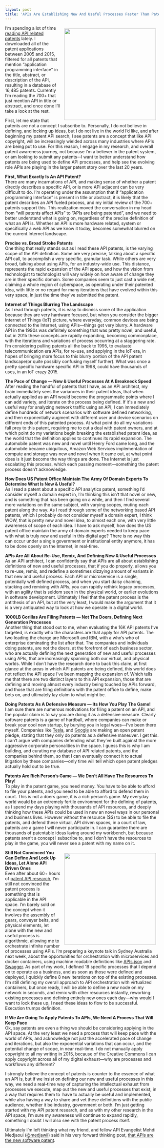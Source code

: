 ```yaml
---
layout: post
title: 'APIs Are Establishing New And Useful Processes Faster Than Patents Can Keep Pace With'
---
```

<p><img style="padding: 10px;" src="http://kinlane-productions.s3.amazonaws.com/api-evangelist-site/blog/jetpack-patent.jpg" alt="" width="300" align="right" /></p>
<p>I&rsquo;m spending a lot of time <a href="http://patents.apievangelist.com/patents.html">reading API related patents</a>&nbsp;lately. I downloaded all of the patent applications between 2005 and 2015, filtered for all patents that mention &ldquo;application programming interface&rdquo; in the title, abstract, or description of the API, resulting in a database of 16,485 patents. Currently I&rsquo;m reading the 700+ that just mention API in title or abstract, and once done I&rsquo;ll take a look at the rest.</p>
<p>First, let me state that patents are not a concept I subscribe to. Personally, I do not believe in defining, and locking up ideas, but I do not live in the world I&rsquo;d like, and after beginning my patent API search, I see patents are a concept that like API copyright, will be  increasingly wielded across many industries where APIs are being put to use. For this reason, I engage in my research, and overall patent awareness journey, not because I&rsquo;m a believer in the patent system, or am looking to submit any patents--I want to better understand how patents are being used to define API processes, and help see the evolving role APIs are playing in the larger patent story over the last 20 years.</p>
<p><strong>First, What Exactly Is An API Patent?</strong><br /> There are many incarnations of API, and making sense of whether a patent directly describes a specific API, or is more API adjacent can be very difficult to do. I&rsquo;m operating under the assumption that if &ldquo;application programming Interface&rdquo; is present in title or abstract, it is likely that the patent describes an API fueled process, and my initial review of the 700+ patents support this. This realization moved the conversation in my head from &ldquo;will patents affect APIs&rdquo; to &ldquo;APIs are being patented&rdquo;, and we need to better understand what is going on, regardless of the precise definition of what an API is. Whether an API is more hardware related, system or specifically a web API as we know it today, becomes somewhat blurred on the current Internet landscape.</p>
<p><strong>Precise vs. Broad Stroke Patents</strong><br /> One thing that really stands out as I read these API patents, is the varying scope of the API definition. Some are very precise, talking about a specific API call, to accomplish a very specific, granular task. While others are very broad, talking about using APIs, for an industry-wide use. This distance, represents the rapid expansion of the API space, and how the vision from technologist to technologist will vary widely on how aware of change they are in their specific domain. Some companies seem to just cast a wide net, claiming a whole region of cyberspace, as operating under their patented idea, with little or no regard for many iterations that have evolved within this very space, in just the time they've submitted the patent.</p>
<p><strong>Internet of Things Blurring The Landscape</strong><br /> As I read through patents, it is easy to dismiss some of the application because they are very hardware focused, but when you consider the bigger Internet of Things (IoT) picture, where everyday, common devices are being connected to the Internet, using APIs&mdash;things get very blurry. A hardware API in the 1990s was definitely something that was pretty novel, and useful, but in 2015 these concepts are rapidly expanding, becoming commonplace, with the iterations and variations of process occurring at a staggering rate. I&rsquo;m considering pulling patents all the back to 1995, to evaluate telecommunication era APIs, for re-use, and applying in the IoT era, in hopes of bringing more focus to this blurry portion of the API patent landscape(or quite possibly confusing myself further). What was once a pretty specific hardware specific API in 1998, could have thousands of uses, in an IoT crazy 2015.</p>
<p><strong>The Pace of Change &mdash; New &amp; Useful Processes At A Breakneck Speed</strong><br /> After reading the handful of patents that I have, as an API architect, my brain immediately sees the variances in their patent ideas, that when actually applied as an API would become the  programmatic points where I can add variety, and iterate on the process being  defined. If it's a new and useful way for analyzing network traffic using an API, I can immediately define hundreds of network scenarios with software defined networking, and then exponentially augment with different user and device scenarios on different ends of this patented process. At what point do all my variations fall prey to this patent, requiring me to cut a deal with patent owners, and at which point do my variations begin breaking the established patent idea, as the world that the definition applies to continues its rapid expansion. The automobile patent was new and novel until Henry Ford came long, and the automobile became ubiquitous, Amazon Web Services implementation of compute and storage was new and novel when it came out, at what point does is it just become the way things are done. The Internet is just escalating this process, which each passing moment&mdash;something the patent process doesn&rsquo;t acknowledge.</p>
<p><strong>How Does US Patent Office Maintain The Army Of Domain Experts To Determine What Is New &amp; Useful?</strong><br /> As I read a patent about a specific API analytics patent, something I&rsquo;d consider myself a domain expert in, I&rsquo;m thinking this isn&rsquo;t that novel or new, and is something that has been going on a while, and then I find several more variations on the same subject, with varying scopes, muting each patent along the way. As I read through some of the networking based API patents, which I probably do not consider myself a domain expert, I think WOW, that is pretty new and novel idea, to almost each one, with very little awareness of scope of each idea. I have to ask myself, how does the US patent office maintain the army of domain experts needed to keep pace with what is truly new and useful in this digital age? There is no way this can occur under a single government or institutional entity anymore, it has to be done openly on the Internet, in real-time.</p>
<p><strong>APIs Are All About Re-Use, Remix, And Defining New &amp; Useful Processes</strong><br /> As an API architect, I can confidently say that APIs are all about establishing definitions of new and useful processes, that if you do properly, allows you to re-use, remix, and redefine a sometimes dizzying amount of variants in that new and useful process. Each API or microservice is a single, potentially well defined process, and when you start daisy chaining, stacking and remixing with APIs, you can rapidly rethink legacy processes, with an agility that is seldom seen in the physical world, or earlier evolutions in software development. Ultimately I feel that the patent process is the antithesis of an API, but at the very least, I would make the argument that it is a very antiquated way to look at how we operate in a digital world.</p>
<p><strong>1000LB Gorillas Are Filing Patents &mdash; Not The Doers, Defining Next Generation Processes</strong><br /> Another thing that stood out to me, when evaluating the 16K API patents I&rsquo;ve targeted, is  exactly who the characters are that apply for API patents. The two leading the charge are Microsoft and IBM, with a who&rsquo;s who of enterprise dominating the list after that. The companies and individuals doing patents, are not the doers, at the forefront of each business sector, who are actually defining the next generation of new and useful processes using APIs, that are increasingly spanning both our virtual, and physical worlds. While I don&rsquo;t have the research done to back this claim, at first glance at the areas in which API patents are being defined, this world does not reflect the API space I&rsquo;ve been mapping the expansion of. Which tells me that there are two distinct layers to this API expansion, those that are defining and moving almost every industry being touched by APIs forward, and those that are filing definitions with the patent office to define, make bets on, and ultimately lay claim to what might be.</p>
<p><strong>Doing Patents As A Defensive Measure &mdash; Its How You Play The Game!</strong><br /> I am sure there are numerous motivations for filing a patent on an API, and the popular claim is to say you are doing it as a defensive measure. Clearly software patents is a game of hardball, where companies can make or break your cool new startup, by burying you in legal woes&mdash;I&rsquo;ve been there myself. Companies like <a href="http://www.teslamotors.com/blog/all-our-patent-are-belong-you">Tesla</a>, and <a href="http://www.google.com/patents/opnpledge/">Google</a> are making an open patent pledge, stating that they only do patents as a defensive maneuver. I get this. I can&rsquo;t argue with companies defending what they&rsquo;ve built against the more aggressive corporate personalities in the space. I guess this is why I am building, and curating my database of API related patents, and the companies behind them, so that I can eventually connect it to actual litigation by these companies&mdash;only time will tell which open patent pledges actually hold out to be true.</p>
<p><strong>Patents Are Rich Person&rsquo;s Game &mdash; We Don&rsquo;t All Have The Resources To Play!</strong><br /> To play in the patent game, you need money. You have to be able to afford to file your patents, and you need to be able to afford to defend them in court. This is not a doers game, it is a rich person&rsquo;s game. My everyday world would be an extremely fertile environment for the defining of patents, as I spend my days playing with thousands of API resources, and deeply thinking how these APIs could be used in new an novel ways in our personal and business lives. However without the resource ($$) to be able to file the patents, and defend these virtual, API driven spaces, in a court of law, patents are a game I will never participate in. I can guarantee there are thousands of patentable ideas laying around my workbench, but because patents aren&rsquo;t a concept I subscribe to, and I don&rsquo;t have the resources to play in the game, you will never see a patent with my name on it.</p>
<p><img style="padding: 10px;" src="http://kinlane-productions.s3.amazonaws.com/api-evangelist-site/blog/Daimler_Reitwagen_color_drawing_1885  DE patent 36423 - Basic original patent first motorcycle in the world.jpg" alt="" width="300" align="right" /></p>
<p><strong>Still Not Convinced You Can Define And Lock Up Ideas, Let Alone API Driven Ones</strong><br /> Even after about 60+ hours of <a href="http://patents.apievangelist.com/">patent API research</a>, I&rsquo;m still not convinced the patent process is something that is applicable in the API space. I&rsquo;m barely sold on the concept when it involves the assembly of gears, conveyer belts, and physical elements, let alone with the new and useful process is algorithmic, allowing me to orchestrate infinite number of processes using APIs. I&rsquo;m preparing a keynote talk in Sydney Australia next week, about the opportunities for orchestration with microservices and docker containers, using machine readable definitions like <a href="http://apisjson.org">APIs.json</a> and <a href="http://swagger.io">Swagger</a>. As part of my work, I defined 18 specific processes that I depend on to operate as a business, and as soon as those were defined and deployed, I quickly define 8 new iterations on top of the existing processes. I&rsquo;m still defining my overall approach to API orchestration with virtualized containers, but once ready, I will be able to define a new node on my network in seconds, and remix with other resources instantly, reworking existing processes and defining entirely new ones each day&mdash;why would I want to lock these up, I need these ideas to flow to be successful. Execution trumps definition.</p>
<p><strong>If We Are Going To Apply Patents To APIs, We Need A Process That Will Keep Pace</strong><br /> Ok, say patents are even a thing we should be considering applying in the API space. At the very least we need a process that will keep pace with the world of APIs, and acknowledge not just the accelerated pace of change and iterations, but also the exponential variations that can occur, and the potential change of scope, in near real-time. I do not manually apply copyright to all my writing in 2015, because of the <a href="http://creativecommons.org/">Creative Commons</a> I can apply copyright across all of my digital exhaust&mdash;why are processes and workflows any different?</p>
<p>I strongly believe the concept of patents is counter to the essence of what an API is, but if we insist on defining our new and useful processes in this way, we need a real-time way of capturing the intellectual exhaust from processes we execute, map out the new and useful processes that exist, in a way that requires them to &nbsp;have to actually be useful and implemented, while also having a way to share and vet these definitions with the public audience, whether it be industry, government or both.  I&rsquo;m just getting started with my API patent research, and as with my other research in the API space, I&rsquo;m sure my awareness will continue to expand rapidly, something I doubt I will also see with the patent process itself.</p>
<p>Ultimately I&rsquo;m left thinking what my friend, and fellow API Evangelist Mehdi Medjaoui&nbsp;(<a href="https://twitter.com/medjawii">@medjawii</a>) said in his very forward thinking post, <a href="http://api500.com/post/46951162382/open-apis-are-the-new-software-patents">that APIs are the new software patent</a>.</p>